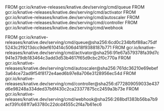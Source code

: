 FROM gcr.io/knative-releases/knative.dev/serving/cmd/queue
FROM gcr.io/knative-releases/knative.dev/serving/cmd/activator
FROM gcr.io/knative-releases/knative.dev/serving/cmd/autoscaler
FROM gcr.io/knative-releases/knative.dev/serving/cmd/controller
FROM gcr.io/knative-releases/knative.dev/serving/cmd/webhook




FROM gcr.io/knative-releases/knative.dev/serving/cmd/queue@sha256:6cd0c234bfbf88ac75df5243c2f9213dcc9def610414c506d418f9388187b771
FROM gcr.io/knative-releases/knative.dev/serving/cmd/activator@sha256:91e67a579378fa39d7c941e379db183464c3add3d53b4617f65d9cbc2f0c770a
FROM gcr.io/knative-releases/knative.dev/serving/cmd/autoscaler@sha256:761dc36210e69ebef3a64ce72ad9f54f8172e4aed6b97e8a706e3128956ec54d
FROM gcr.io/knative-releases/knative.dev/serving/cmd/controller@sha256:d772809059033e437d6e98248a334ded37b6f430c2ca23377875cc2459a3b73e
FROM gcr.io/knative-releases/knative.dev/serving/cmd/webhook@sha256:268bd1383b56ba7b9acf391c681f7a63780c22dcd4555c2f4a7b61ec6